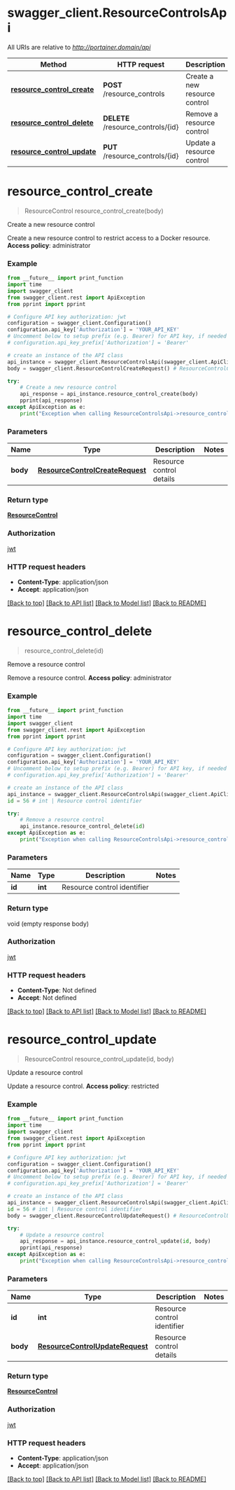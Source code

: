 # swagger_client.ResourceControlsApi

All URIs are relative to *http://portainer.domain/api*

Method | HTTP request | Description
------------- | ------------- | -------------
[**resource_control_create**](ResourceControlsApi.md#resource_control_create) | **POST** /resource_controls | Create a new resource control
[**resource_control_delete**](ResourceControlsApi.md#resource_control_delete) | **DELETE** /resource_controls/{id} | Remove a resource control
[**resource_control_update**](ResourceControlsApi.md#resource_control_update) | **PUT** /resource_controls/{id} | Update a resource control


# **resource_control_create**
> ResourceControl resource_control_create(body)

Create a new resource control

Create a new resource control to restrict access to a Docker resource. **Access policy**: administrator 

### Example
```python
from __future__ import print_function
import time
import swagger_client
from swagger_client.rest import ApiException
from pprint import pprint

# Configure API key authorization: jwt
configuration = swagger_client.Configuration()
configuration.api_key['Authorization'] = 'YOUR_API_KEY'
# Uncomment below to setup prefix (e.g. Bearer) for API key, if needed
# configuration.api_key_prefix['Authorization'] = 'Bearer'

# create an instance of the API class
api_instance = swagger_client.ResourceControlsApi(swagger_client.ApiClient(configuration))
body = swagger_client.ResourceControlCreateRequest() # ResourceControlCreateRequest | Resource control details

try:
    # Create a new resource control
    api_response = api_instance.resource_control_create(body)
    pprint(api_response)
except ApiException as e:
    print("Exception when calling ResourceControlsApi->resource_control_create: %s\n" % e)
```

### Parameters

Name | Type | Description  | Notes
------------- | ------------- | ------------- | -------------
 **body** | [**ResourceControlCreateRequest**](ResourceControlCreateRequest.md)| Resource control details | 

### Return type

[**ResourceControl**](ResourceControl.md)

### Authorization

[jwt](../README.md#jwt)

### HTTP request headers

 - **Content-Type**: application/json
 - **Accept**: application/json

[[Back to top]](#) [[Back to API list]](../README.md#documentation-for-api-endpoints) [[Back to Model list]](../README.md#documentation-for-models) [[Back to README]](../README.md)

# **resource_control_delete**
> resource_control_delete(id)

Remove a resource control

Remove a resource control. **Access policy**: administrator 

### Example
```python
from __future__ import print_function
import time
import swagger_client
from swagger_client.rest import ApiException
from pprint import pprint

# Configure API key authorization: jwt
configuration = swagger_client.Configuration()
configuration.api_key['Authorization'] = 'YOUR_API_KEY'
# Uncomment below to setup prefix (e.g. Bearer) for API key, if needed
# configuration.api_key_prefix['Authorization'] = 'Bearer'

# create an instance of the API class
api_instance = swagger_client.ResourceControlsApi(swagger_client.ApiClient(configuration))
id = 56 # int | Resource control identifier

try:
    # Remove a resource control
    api_instance.resource_control_delete(id)
except ApiException as e:
    print("Exception when calling ResourceControlsApi->resource_control_delete: %s\n" % e)
```

### Parameters

Name | Type | Description  | Notes
------------- | ------------- | ------------- | -------------
 **id** | **int**| Resource control identifier | 

### Return type

void (empty response body)

### Authorization

[jwt](../README.md#jwt)

### HTTP request headers

 - **Content-Type**: Not defined
 - **Accept**: Not defined

[[Back to top]](#) [[Back to API list]](../README.md#documentation-for-api-endpoints) [[Back to Model list]](../README.md#documentation-for-models) [[Back to README]](../README.md)

# **resource_control_update**
> ResourceControl resource_control_update(id, body)

Update a resource control

Update a resource control. **Access policy**: restricted 

### Example
```python
from __future__ import print_function
import time
import swagger_client
from swagger_client.rest import ApiException
from pprint import pprint

# Configure API key authorization: jwt
configuration = swagger_client.Configuration()
configuration.api_key['Authorization'] = 'YOUR_API_KEY'
# Uncomment below to setup prefix (e.g. Bearer) for API key, if needed
# configuration.api_key_prefix['Authorization'] = 'Bearer'

# create an instance of the API class
api_instance = swagger_client.ResourceControlsApi(swagger_client.ApiClient(configuration))
id = 56 # int | Resource control identifier
body = swagger_client.ResourceControlUpdateRequest() # ResourceControlUpdateRequest | Resource control details

try:
    # Update a resource control
    api_response = api_instance.resource_control_update(id, body)
    pprint(api_response)
except ApiException as e:
    print("Exception when calling ResourceControlsApi->resource_control_update: %s\n" % e)
```

### Parameters

Name | Type | Description  | Notes
------------- | ------------- | ------------- | -------------
 **id** | **int**| Resource control identifier | 
 **body** | [**ResourceControlUpdateRequest**](ResourceControlUpdateRequest.md)| Resource control details | 

### Return type

[**ResourceControl**](ResourceControl.md)

### Authorization

[jwt](../README.md#jwt)

### HTTP request headers

 - **Content-Type**: application/json
 - **Accept**: application/json

[[Back to top]](#) [[Back to API list]](../README.md#documentation-for-api-endpoints) [[Back to Model list]](../README.md#documentation-for-models) [[Back to README]](../README.md)

